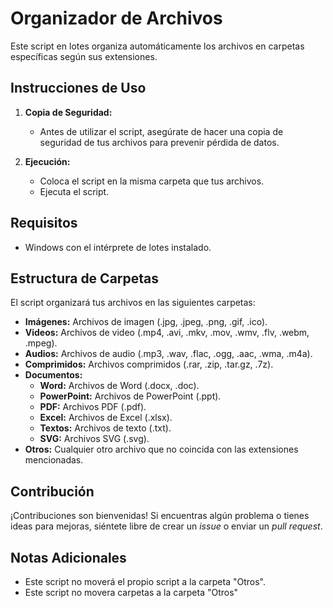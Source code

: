 # Organizador de Archivos

Este script en lotes organiza automáticamente los archivos en carpetas específicas según sus extensiones.

## Instrucciones de Uso

1. **Copia de Seguridad:**
   - Antes de utilizar el script, asegúrate de hacer una copia de seguridad de tus archivos para prevenir pérdida de datos.

2. **Ejecución:**
   - Coloca el script en la misma carpeta que tus archivos.
   - Ejecuta el script.

## Requisitos

- Windows con el intérprete de lotes instalado.

## Estructura de Carpetas

El script organizará tus archivos en las siguientes carpetas:

- **Imágenes:** Archivos de imagen (.jpg, .jpeg, .png, .gif, .ico).
- **Videos:** Archivos de video (.mp4, .avi, .mkv, .mov, .wmv, .flv, .webm, .mpeg).
- **Audios:** Archivos de audio (.mp3, .wav, .flac, .ogg, .aac, .wma, .m4a).
- **Comprimidos:** Archivos comprimidos (.rar, .zip, .tar.gz, .7z).
- **Documentos:**
  - **Word:** Archivos de Word (.docx, .doc).
  - **PowerPoint:** Archivos de PowerPoint (.ppt).
  - **PDF:** Archivos PDF (.pdf).
  - **Excel:** Archivos de Excel (.xlsx).
  - **Textos:** Archivos de texto (.txt).
  - **SVG:** Archivos SVG (.svg).
- **Otros:** Cualquier otro archivo que no coincida con las extensiones mencionadas.

## Contribución

¡Contribuciones son bienvenidas! Si encuentras algún problema o tienes ideas para mejoras, siéntete libre de crear un *issue* o enviar un *pull request*.

## Notas Adicionales

- Este script no moverá el propio script a la carpeta "Otros".
- Este script no movera carpetas a la carpeta "Otros"
